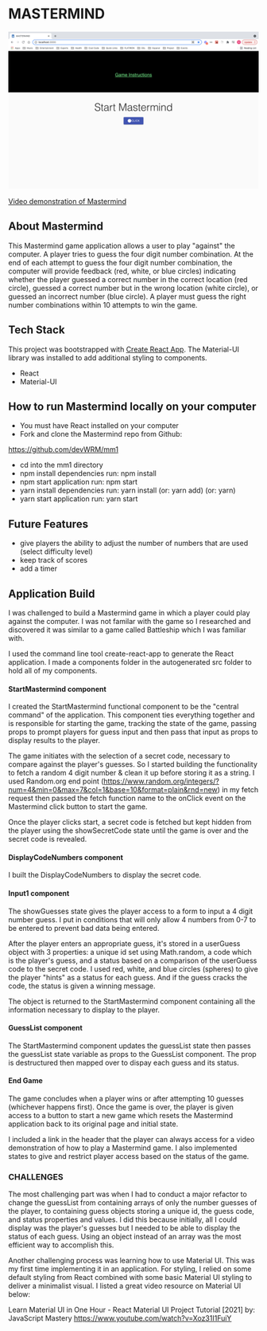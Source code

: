 #   MASTERMIND

![](Mastermind.png)

[Video demonstration of Mastermind](https://youtu.be/VTS817iEO7c "Video demonstration of Mastermind")


## About Mastermind

This Mastermind game application allows a user to play "against" the computer. A player tries to guess the four digit number combination. At the end of each attempt to guess the four digit number combination, the computer will provide feedback (red, white, or blue circles) indicating whether the player guessed a correct number in the correct location (red circle), guessed a correct number but in the wrong location (white circle), or guessed an incorrect number (blue circle). A player must guess the right number combinations within 10 attempts to win the game.

## Tech Stack

This project was bootstrapped with [Create React App](https://github.com/facebook/create-react-app). The Material-UI library was installed to add additional styling to components.

* React
* Material-UI

## How to run Mastermind locally on your computer

* You must have React installed on your computer
* Fork and clone the Mastermind repo from Github:

https://github.com/devWRM/mm1

* cd into the mm1 directory
* npm install dependencies run:
    npm install
* npm start application run:
    npm start
* yarn install dependencies run:
    yarn install (or: yarn add) (or: yarn)
* yarn start application run:
    yarn start
    
## Future Features

* give players the ability to adjust the number of numbers that are used (select difficulty level)
* keep track of scores
* add a timer

## Application Build

I was challenged to build a Mastermind game in which a player could play against the computer. I was not familar with the game so I researched and discovered it was similar to a game called Battleship which I was familiar with.

I used the command line tool create-react-app to generate the React application. I made a components folder in the autogenerated src folder to hold all of my components.

#### StartMastermind component
I created the StartMastermind functional component to be the "central command" of the application. This component ties everything together and is responsible for starting the game, tracking the state of the game, passing props to prompt players for guess input and then pass that input as props to display results to the player.

The game initiates with the selection of a secret code, necessary to compare against the player's guesses. So I started building the functionality to fetch a random 4 digit number & clean it up before storing it as a string. I used Random.org end point (https://www.random.org/integers/?num=4&min=0&max=7&col=1&base=10&format=plain&rnd=new) in my fetch request then passed the fetch function name to the onClick event on the Mastermind click button to start the game.

Once the player clicks start, a secret code is fetched but kept hidden from the player using the showSecretCode state until the game is over and the secret code is revealed. 

#### DisplayCodeNumbers component
I built the DisplayCodeNumbers to display the secret code.

#### Input1 component
The showGuesses state gives the player access to a form to input a 4 digit number guess. I put in conditions that will only allow 4 numbers from 0-7 to be entered to prevent bad data being entered.

After the player enters an appropriate guess, it's stored in a userGuess object with 3 properties: a unique id set using Math.random, a code which is the player's guess, and a status based on a comparison of the userGuess code to the secret code. I used red, white, and blue circles (spheres) to give the player "hints" as a status for each guess. And if the guess cracks the code, the status is given a winning message.

The object is returned to the StartMastermind component containing all the information necessary to display to the player. 

#### GuessList component
The StartMastermind component updates the guessList state then passes the guessList state variable as props to the GuessList component. The prop is destructured then mapped over to dispay each guess and its status.

#### End Game
The game concludes when a player wins or after attempting 10 guesses (whichever happens first). Once the game is over, the player is given access to a button to start a new game which resets the Mastermind application back to its original page and initial state.

I included a link in the header that the player can always access for a video demonstration of how to play a Mastermind game. I also implemented states to give and restrict player access based on the status of the game.

### CHALLENGES
The most challenging part was when I had to conduct a major refactor to change the guessList from containing arrays of only the number guesses of the player, to containing guess objects storing a unique id, the guess code, and status properties and values. I did this because initially, all I could display was the player's guesses but I needed to be able to display the status of each guess. Using an object instead of an array was the most efficient way to accomplish this.

Another challenging process was learning how to use Material UI. This was my first time implementing it in an application. For styling, I relied on some default styling from React combined with some basic Material UI styling to deliver a minimalist visual. I listed a great video resource on Material UI below:

Learn Material UI in One Hour - React Material UI Project Tutorial [2021]
by: JavaScript Mastery
	https://www.youtube.com/watch?v=Xoz31I1FuiY













